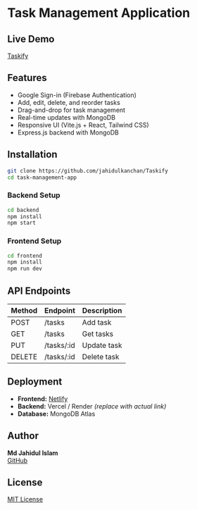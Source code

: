 # Task Management Application

## Live Demo
[Taskify](https://taskifypage.netlify.app)

## Features
- Google Sign-in (Firebase Authentication)
- Add, edit, delete, and reorder tasks
- Drag-and-drop for task management
- Real-time updates with MongoDB
- Responsive UI (Vite.js + React, Tailwind CSS)
- Express.js backend with MongoDB

## Installation
```sh
git clone https://github.com/jahidulkanchan/Taskify
cd task-management-app
```
### Backend Setup
```sh
cd backend
npm install
npm start
```
### Frontend Setup
```sh
cd frontend
npm install
npm run dev
```

## API Endpoints
| Method | Endpoint | Description |
|--------|---------|-------------|
| POST   | /tasks  | Add task |
| GET    | /tasks  | Get tasks |
| PUT    | /tasks/:id | Update task |
| DELETE | /tasks/:id | Delete task |

## Deployment
- **Frontend:** [Netlify](https://taskifypage.netlify.app)
- **Backend:** Vercel / Render _(replace with actual link)_
- **Database:** MongoDB Atlas

## Author
**Md Jahidul Islam**   
[GitHub](https://github.com/jahidulkanchan)  

## License
[MIT License](LICENSE)
